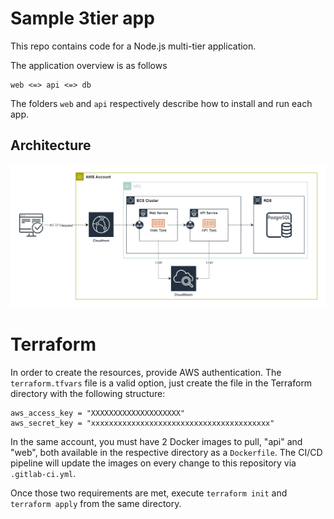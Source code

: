 # Sample 3tier app
This repo contains code for a Node.js multi-tier application.

The application overview is as follows

```
web <=> api <=> db
```

The folders `web` and `api` respectively describe how to install and run each app.

## Architecture
![diagram](/images/diagram.png)

# Terraform

In order to create the resources, provide AWS authentication. The `terraform.tfvars` file is a valid option, just create the file in the Terraform directory with the following structure:

```
aws_access_key = "XXXXXXXXXXXXXXXXXXXX"
aws_secret_key = "xxxxxxxxxxxxxxxxxxxxxxxxxxxxxxxxxxxxxxxx"
```

In the same account, you must have 2 Docker images to pull, "api" and "web", both available in the respective directory as a `Dockerfile`. The CI/CD pipeline will update the images on every change to this repository via `.gitlab-ci.yml`.

Once those two requirements are met, execute `terraform init` and `terraform apply` from the same directory.
